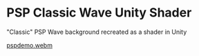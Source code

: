 # PSP Classic Wave Unity Shader
 "Classic" PSP Wave background recreated as a shader in Unity

[pspdemo.webm](https://user-images.githubusercontent.com/76890242/224581015-5da1fee2-12fe-4210-bd82-9124e0ee9cd3.webm)
